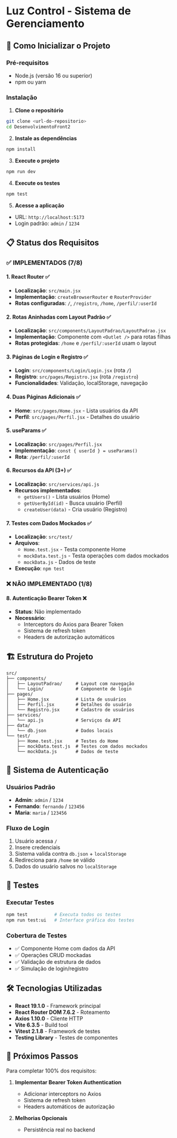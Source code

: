 # Luz Control - Sistema de Gerenciamento


## 🚀 Como Inicializar o Projeto

### Pré-requisitos
- Node.js (versão 16 ou superior)
- npm ou yarn

### Instalação

1. **Clone o repositório**
```bash
git clone <url-do-repositorio>
cd DesenvolvimentoFront2
```

2. **Instale as dependências**
```bash
npm install
```

3. **Execute o projeto**
```bash
npm run dev
```

4. **Execute os testes**
```bash
npm test
```

5. **Acesse a aplicação**
- URL: `http://localhost:5173`
- Login padrão: `admin` / `1234`

## 📋 Status dos Requisitos

### ✅ **IMPLEMENTADOS (7/8)**

#### 1. **React Router** ✅
- **Localização**: `src/main.jsx`
- **Implementação**: `createBrowserRouter` e `RouterProvider`
- **Rotas configuradas**: `/`, `/registro`, `/home`, `/perfil/:userId`

#### 2. **Rotas Aninhadas com Layout Padrão** ✅
- **Localização**: `src/components/LayoutPadrao/LayoutPadrao.jsx`
- **Implementação**: Componente com `<Outlet />` para rotas filhas
- **Rotas protegidas**: `/home` e `/perfil/:userId` usam o layout

#### 3. **Páginas de Login e Registro** ✅
- **Login**: `src/components/Login/Login.jsx` (rota `/`)
- **Registro**: `src/pages/Registro.jsx` (rota `/registro`)
- **Funcionalidades**: Validação, localStorage, navegação

#### 4. **Duas Páginas Adicionais** ✅
- **Home**: `src/pages/Home.jsx` - Lista usuários da API
- **Perfil**: `src/pages/Perfil.jsx` - Detalhes do usuário

#### 5. **useParams** ✅
- **Localização**: `src/pages/Perfil.jsx`
- **Implementação**: `const { userId } = useParams()`
- **Rota**: `/perfil/:userId`

#### 6. **Recursos da API (3+)** ✅
- **Localização**: `src/services/api.js`
- **Recursos implementados**:
  - `getUsers()` - Lista usuários (Home)
  - `getUserById(id)` - Busca usuário (Perfil)
  - `createUser(data)` - Cria usuário (Registro)

#### 7. **Testes com Dados Mockados** ✅
- **Localização**: `src/test/`
- **Arquivos**:
  - `Home.test.jsx` - Testa componente Home
  - `mockData.test.js` - Testa operações com dados mockados
  - `mockData.js` - Dados de teste
- **Execução**: `npm test`

### ❌ **NÃO IMPLEMENTADO (1/8)**

#### 8. **Autenticação Bearer Token** ❌
- **Status**: Não implementado
- **Necessário**: 
  - Interceptors do Axios para Bearer Token
  - Sistema de refresh token
  - Headers de autorização automáticos

## 🏗️ Estrutura do Projeto

```
src/
├── components/
│   ├── LayoutPadrao/     # Layout com navegação
│   └── Login/            # Componente de login
├── pages/
│   ├── Home.jsx          # Lista de usuários
│   ├── Perfil.jsx        # Detalhes do usuário
│   └── Registro.jsx      # Cadastro de usuários
├── services/
│   └── api.js            # Serviços da API
├── data/
│   └── db.json           # Dados locais
└── test/
    ├── Home.test.jsx     # Testes do Home
    ├── mockData.test.js  # Testes com dados mockados
    └── mockData.js       # Dados de teste
```

## 🔐 Sistema de Autenticação

### Usuários Padrão
- **Admin**: `admin` / `1234`
- **Fernando**: `fernando` / `123456`
- **Maria**: `maria` / `123456`

### Fluxo de Login
1. Usuário acessa `/`
2. Insere credenciais
3. Sistema valida contra `db.json` + `localStorage`
4. Redireciona para `/home` se válido
5. Dados do usuário salvos no `localStorage`

## 🧪 Testes

### Executar Testes
```bash
npm test          # Executa todos os testes
npm run test:ui   # Interface gráfica dos testes
```

### Cobertura de Testes
- ✅ Componente Home com dados da API
- ✅ Operações CRUD mockadas
- ✅ Validação de estrutura de dados
- ✅ Simulação de login/registro

## 🛠️ Tecnologias Utilizadas

- **React 19.1.0** - Framework principal
- **React Router DOM 7.6.2** - Roteamento
- **Axios 1.10.0** - Cliente HTTP
- **Vite 6.3.5** - Build tool
- **Vitest 2.1.8** - Framework de testes
- **Testing Library** - Testes de componentes

## 📝 Próximos Passos

Para completar 100% dos requisitos:

1. **Implementar Bearer Token Authentication**
   - Adicionar interceptors no Axios
   - Sistema de refresh token
   - Headers automáticos de autorização

2. **Melhorias Opcionais**
   - Persistência real no backend
